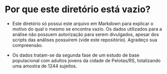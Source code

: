 # Por que este diretório está vazio?

- Este diretório só possui este arquivo em Markdown para explicar o motivo do qual o mesmo
se encontra vazio. Os dados utilizados para a análise não possuem autorização para serem
divulgados, apesar dos scripts das análises possuírem (vide este repositório). Agradeço
sua compreensão.

- Os dados tratam-se da segunda fase de um estudo de base populacional com adultos jovens
da cidade de Pelotas/RS, totalizando uma amostra de 1244 sujeitos.
